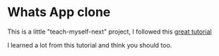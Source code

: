 # Whats App clone

This is a little "teach-myself-next" project, I followed this [great tutorial](https://www.youtube.com/watch?v=svlEVg0To_c)

I learned a lot from this tutorial and think you should too.
